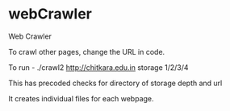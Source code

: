 # webCrawler
Web Crawler

To crawl other pages, change the URL in code.

To run - ./crawl2 http://chitkara.edu.in storage 1/2/3/4

This has precoded checks for directory of storage depth and url

It creates individual files for each webpage.
